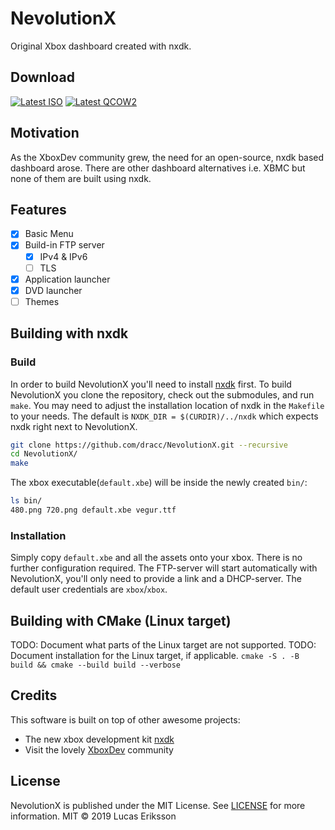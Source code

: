 # NevolutionX
Original Xbox dashboard created with nxdk.

## Download
[![Latest ISO](https://img.shields.io/badge/Latest-ISO-success)](https://github.com/dracc/NevolutionX/releases/latest/download/NevolutionX.zip)
[![Latest QCOW2](https://img.shields.io/badge/Latest-QCOW2-success)](https://github.com/dracc/NevolutionX/releases/latest/download/nevox_hdd.zip)

## Motivation
As the XboxDev community grew, the need for an open-source, nxdk based dashboard arose. There are other dashboard alternatives i.e. XBMC but none of them are built using nxdk.

## Features
- [x] Basic Menu
- [x] Build-in FTP server
	- [x] IPv4 & IPv6
	- [ ] TLS
- [x] Application launcher
- [x] DVD launcher
- [ ] Themes

## Building with nxdk
### Build
In order to build NevolutionX you'll need to install [nxdk](https://github.com/XboxDev/nxdk) first.
To build NevolutionX you clone the repository, check out the submodules, and run `make`. You may need to adjust the installation location of nxdk in the `Makefile` to your needs. The default is `NXDK_DIR = $(CURDIR)/../nxdk` which expects nxdk right next to NevolutionX.

```sh
git clone https://github.com/dracc/NevolutionX.git --recursive
cd NevolutionX/
make
```

The xbox executable(`default.xbe`) will be inside the newly created `bin/`:
```sh
ls bin/
480.png 720.png default.xbe vegur.ttf
```

### Installation
Simply copy `default.xbe` and all the assets onto your xbox.
There is no further configuration required. The FTP-server will start automatically with NevolutionX, you'll only need to provide a link and a DHCP-server. The default user credentials are `xbox`/`xbox`.

## Building with CMake (Linux target)
TODO: Document what parts of the Linux target are not supported.
TODO: Document installation for the Linux target, if applicable.
`cmake -S . -B build && cmake --build build --verbose`

## Credits
This software is built on top of other awesome projects:
- The new xbox development kit [nxdk](https://github.com/XboxDev/nxdk)
- Visit the lovely [XboxDev](https://github.com/XboxDev/XboxDev) community

## License
 NevolutionX is published under the MIT License. See [LICENSE](LICENSE) for more information.
 MIT © 2019 Lucas Eriksson

